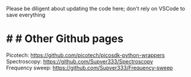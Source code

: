 Please be diligent about updating the code here; don't rely on VSCode to save everything

# # # Other Github pages
Picotech: https://github.com/picotech/picosdk-python-wrappers <br>
Spectroscopy: https://github.com/Supver333/Spectroscopy <br>
Frequency sweep: https://github.com/Supver333/Frequency-sweep

